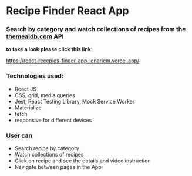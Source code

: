 # Recipe Finder React App

### Search by category and watch collections of recipes from the [themealdb.com](www.themealdb.com) API

**to take a look please click this link:** 

https://react-recepies-finder-app-lenariem.vercel.app/

### Technologies used: 
* React JS
* CSS, grid, media queries
* Jest, React Testing Library, Mock Service Worker
* Materialize
* fetch
* responsive for different devices

### User can
- Search recipe by category
- Watch collections of recipes
- Click on recipe and see the details and video instruction
- Navigate between pages in the App
